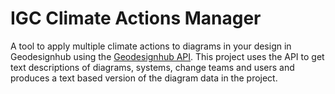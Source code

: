 # IGC Climate Actions Manager

A tool to apply multiple climate actions to diagrams in your design in Geodesignhub using the [Geodesignhub API](http://www.geodesignsupport.com/section/api/). This project uses the API to get text descriptions of diagrams, systems, change teams and users and produces a text based version of the diagram data in the project.


